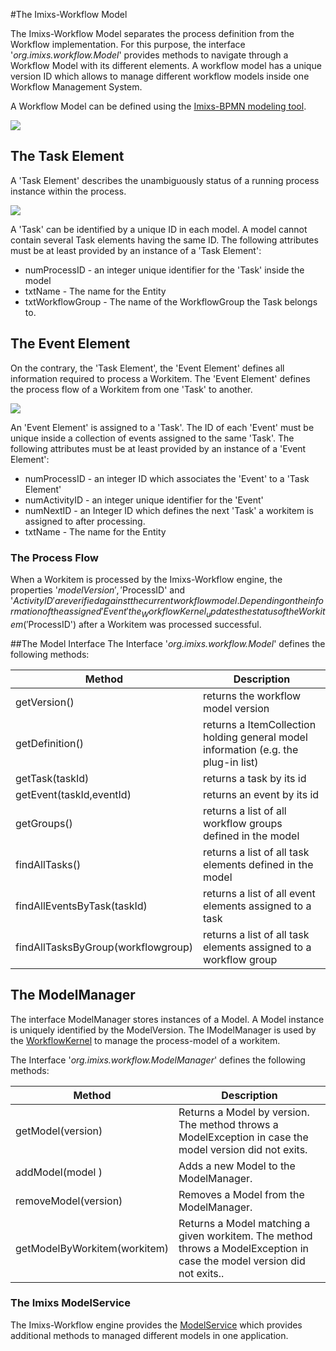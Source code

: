 #The Imixs-Workflow Model 

The Imixs-Workflow Model separates the process definition from the Workflow implementation. For this purpose, the interface '_org.imixs.workflow.Model_' provides methods to navigate through a  Workflow Model with its different elements. A workflow model has a unique version ID which allows to manage different workflow models inside one Workflow Management System. 

A Workflow Model can be defined using the [Imixs-BPMN modeling tool](../modelling/index.html).

<img src="../images/modelling/bpmn_screen_00.png"/>

## The Task Element

A 'Task Element' describes the unambiguously status of a running process instance within the process. 

<img src="../images/modelling/bpmn_screen_04.png"/>

A 'Task' can be identified by a unique ID in each model. A model cannot contain several Task elements having the same ID. The following attributes must be at least provided by an instance of a 'Task Element': 
  
   * numProcessID  - an integer unique identifier for the 'Task' inside the model   
   * txtName  - The name for the Entity   
   * txtWorkflowGroup - The name of the WorkflowGroup the Task belongs to.

## The Event Element
On the contrary, the 'Task Element', the 'Event Element' defines all information required to process a Workitem.  The 'Event Element' defines the process flow of a Workitem from one 'Task' to another. 

<img src="../images/modelling/bpmn_screen_05.png"/>

An 'Event Element' is assigned to a 'Task'. The ID of each 'Event' must be unique inside a collection of events assigned to the same 'Task'. The following attributes must be at least provided by an instance of a 'Event Element': 
 
   * numProcessID - an integer ID which associates the 'Event' to a 'Task Element' 
   * numActivityID - an integer unique identifier for the 'Event'
   * numNextID - an Integer ID which defines the next 'Task' a workitem is assigned to after processing.
   * txtName  - The name for the Entity
 
 
### The Process Flow
When a Workitem is processed by the Imixs-Workflow engine, the properties '$modelVersion', '$ProcessID' and '$ActivityID' are verified against the current workflow model. Depending on the information of the assigned 'Event' the _WorkflowKernel_ updates the status of the Workitem ('$ProcessID') after a Workitem was processed successful.

##The Model Interface
The Interface '_org.imixs.workflow.Model_' defines the following methods:

|Method              		 | Description 				 |
|----------------------------|---------------------------|
|getVersion()| returns the workflow model version |
|getDefinition()| returns a ItemCollection holding general model information (e.g. the plug-in list) |
|getTask(taskId)| returns a task by its id |
|getEvent(taskId,eventId)| returns an event by its id |
|getGroups()| returns a list of all workflow groups defined in the model |
|findAllTasks()| returns a list of all task elements defined in the model |
|findAllEventsByTask(taskId)| returns a list of all event elements assigned to a task|
|findAllTasksByGroup(workflowgroup)| returns a list of all task elements assigned to a workflow group|


## The ModelManager 
The interface ModelManager stores instances of a Model. A Model instance is uniquely identified by the ModelVersion. The IModelManager is used by the [WorkflowKernel](workflowkernel.html) to manage the process-model of a workitem.

The Interface '_org.imixs.workflow.ModelManager_' defines the following methods:

|Method              		 | Description 				 |
|----------------------------|---------------------------|
|getModel(version)           | Returns a Model by version. The method throws a ModelException in case  the model version did not exits.|
|addModel(model  )           | Adds a new Model to the ModelManager.|
|removeModel(version)        | Removes a Model from the ModelManager.|
|getModelByWorkitem(workitem)| Returns a Model matching a given workitem. The method throws a ModelException in case the model version did not exits..|


### The Imixs ModelService
The Imixs-Workflow engine provides the [ModelService](../engine/modelservice.html) which provides additional methods to managed different models in one application.    
 

     
 